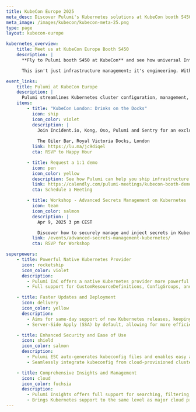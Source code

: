 ```yaml
---
title: KubeCon Europe 2025
meta_desc: Discover Pulumi's Kubernetes solutions at KubeCon booth S450. Learn how our enhanced security and insights can revolutionize your infrastructure management.
meta_image: /images/kubecon/kubecon-meta-25.png
type: page
layout: kubecon-europe

kubernetes_overview:
    title: Meet us at KubeCon Europe Booth S450
    description: |
      **Fly to Pulumi booth S450 at KubeCon** and see how universal Infrastructure as Code gives you full control over Kubernetes. Whether you prefer YAML or a programming language like TypeScript, Python, Go, .NET, or Java, Pulumi adapts to your workflow – no trade-offs required.

      This isn't just infrastructure management; it's engineering. With first-class Kubernetes support across all Pulumi products, you can automate, secure, and manage your clusters with software development best practices.

event_links:
    title: Pulumi at KubeCon Europe
    description: |
      Pulumi streamlines Kubernetes cluster configuration, management, and app workload deployments to your clusters.
    items:
        - title: "KubeCon London: Drinks on the Docks"
          icon: ship
          icon_color: violet
          description: |
            ​Join Incident.io, Kong, Oso, Pulumi and Sentry for an exclusive dockside happy hour as we unwind after KubeCon with great drinks, great company, and unbeatable waterfront views.
            
            The Oiler Bar, Royal Victoria Docks, London
          link: https://lu.ma/jc9diqel
          cta: RSVP to Happy Hour

        - title: Request a 1:1 demo
          icon: pen
          icon_color: yellow
          description: See how Pulumi can help you ship infrastructure faster and manage your resources at scale.  Reserve your time today.
          link: https://calendly.com/pulumi-meetings/kubecon-booth-demo
          cta: Schedule a Meeting

        - title: Workshop - Advanced Secrets Management on Kubernetes
          icon: team
          icon_color: salmon
          description: |
            Apr 9, 2025 3 pm CEST

            Discover how to securely manage and inject secrets in Kubernetes applications with this hands-on Platform Engineering workshop.
          link: /events/advanced-secrets-management-kubernetes/
          cta: RSVP for Workshop

superpowers:
    - title: Powerful Native Kubernetes Provider
      icon: rocketship
      icon_color: violet
      description:
        - Pulumi IaC offers a native Kubernetes provider more powerful and flexible than any Terraform alternative
        - Full support for CustomResourceDefinitions, ConfigGroups, and ConfigFiles, enabling complex K8s setups

    - title: Faster Updates and Deployment
      icon: delivery
      icon_color: yellow
      description:
        - Aims for same-day support of new Kubernetes releases, keeping you on the cutting edge
        - Server-Side Apply (SSA) by default, allowing for more efficient and conflict-free updates

    - title: Enhanced Security and Ease of Use
      icon: shield
      icon_color: salmon
      description:
        - Pulumi ESC auto-generates kubeconfig files and enables easy authentication with cloud providers using just-in-time, short-lived credentials
        - Seamlessly integrate kubeconfig from cloud-provisioned clusters, simplifying multi-cloud setups

    - title: Comprehensive Insights and Management
      icon: cloud
      icon_color: fuchsia
      description:
        - Pulumi Insights offers full support for searching, filtering, and importing resources across Kubernetes clusters
        - Brings Kubernetes support to the same level as major cloud providers, enabling unified management and visibility
---
```

